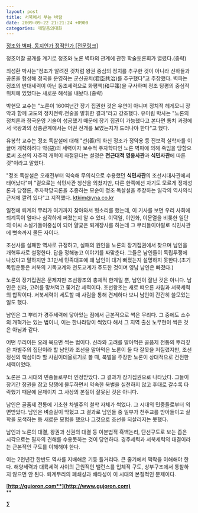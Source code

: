 ```yaml
---
layout: post
title: 서북에서 부는 바람
date: 2009-09-22 21:21:24 +0900
categories: 깨달음의대화
---
```

<A href="http://media.daum.net/culture/view.html?cateid=1067&newsid=20090922183007071&p=yonhap&RIGHT_COMM=R9" target=new>정조와 벽파, 동지인가 정적인가 [전문링크]</A> <P class=date>정조어찰 공개를 계기로 정조와 노론 벽파의 관계에 관한 학술토론회가 열렸다.(중략) </P> <P class=date>최성환 박사는"정조가 알려진 것처럼 왕권 중심의 정치를 추구한 것이 아니라 신하들과 공론을 형성해 정국을 운영하는 군신공치(君臣共治)를 추구했다"고 주장했다. 벽파는 정조의 반대세력이 아닌 동조세력으로 화평책(和平策)을 구사하며 정조 탕평의 중심적 위치에 있었다는 새로운 해석을 내놨다.(중략)</P> <P class=date>박현모 교수는 "노론이 160여년간 장기 집권한 것은 우연이 아니며 정치적 헤게모니 장악과 함께 고도의 정치전략.전술을 발휘한 결과"라고 강조했다. 유미림 박사는 "노론의 정치론과 정국운영 기술이 성공했기 때문에 장기 집권이 가능했다고 본다면 통치 과정에서 국왕과의 상충관계에서는 어떤 전개를 보였는지가 드러나야 한다"고 했다.  
  
유봉학 교수는 정조 독살설에 대해 "선(善)의 화신 정조가 정약용 등 진보적 실학자를 이끌어 개혁하려다 악(惡)의 세력이자 보수적 주자학파인 노론 벽파에 의해 죽임을 당함으로써 조선의 자주적 개혁이 좌절된다는 설정은 **전근대적 영웅사관**과 **식민사관**에 따른 것"이라고 말했다.   
  
"정조 독살설은 오래전부터 익숙해 무의식으로 수용했던 **식민사관**의 조선시대사관에서 태어났다"며 "겉으로는 식민사관 청산을 외쳤지만, 다른 한쪽에선 자기도 모르게 정체성론과 당쟁론, 주자학망국론을 추종하는 모순이 정조 독살설을 주장하는 일각의 역사의식 근저에 깔려 있다"고 지적했다. <ktkim@yna.co.kr>   
</P> <P class=date>일전에 퇴계의 무리가 여기까지 찾아와서 헛소리를 했는데, 이 기사를 보면 우리 사회에 퇴계독이 얼마나 심각하게 퍼졌는지 알 수 있다. 이덕일, 이인화, 이문열을 비롯한 일단의 이씨 소설가들이중심이 되어 얄궂은 퇴계장사를 하는데 그 무리들이야말로 식민사관에 뼛속까지 물든 자이다.   
  
조선사를 실패한 역사로 규정하고, 실패의 원인을 노론의 장기집권에서 찾으며 남인을 개혁투사로 설정한다. 답을 정해놓고 이야기를 짜맞춘다. 그들은 남인들이 독립투쟁에 나섰다고 말하지만 3.1만세 민족대표에 왜 남인이 대거 빠졌는지 설명하지 못한다.(초기 독립운동은 서북의 기독교계와 천도교계가 주도한 것이며 영남 남인은 빠졌다.)  
  
노론의 장기집권은 문제지만 조선왕조의 총체적 한계일 뿐, 남인이 잘난 것은 아니다. 남인은 신라, 고려를 망쳐먹고 쫓겨간 세력이다. 조선왕조는 새로 떠오른 사림과 서북세력의 합작이다. 서북세력이 세도할 때 사림을 통해 견제하다 보니 남인이 간간히 쓸모있는 일도 했다.  
  
남인은 그 뿌리가 경주세력에 닿아있는 점에서 근본적으로 썩은 무리다. 그 중에도 소수의 개혁가는 있는 법이니, 이는 한나라당이 썩었다 해서 그 지역 출신 노무현이 썩은 것은 아님과 같다. </P> <P class=date>어떤 무리이든 오래 묵으면 썩는 법이다. 신라와 고려를 말아먹은 골품제 전통의 뿌리깊은 차별주의 집단이라 할 남인과 조선을 말아먹은 노론이 둘 다 잘못을 저질렀지만, 조선정신의 핵심이라 할 사림이데올로기로 볼 때, 북벌을 주장한 노론이 상대적으로 건전한 세력이었다. </P> <P class=date>노론은 그 시대의 민중들로부터 인정받았다. 그 결과가 장기집권으로 나타났다. 그들이 장기간 정권을 잡고 당쟁에 몰두하면서 약속한 북벌을 실천하지 않고 후대로 갈수록 타락했기 때문에 문제이지 그 사상의 본질이 잘못된 것은 아니다.  
  
남인은 골품제 전통에 기초한 차별주의 철학 자체가 썩었다. 그 시대의 민중들로부터 외면받았다. 남인은 벼슬길이 막혔고 그 결과로 남인들 중 일부가 천주교를 받아들이고 실학을 모색하는 등 새로운 모험을 했으나 그것으로 조선을 되살리지는 못했다. </P> <P class=date>남인과 노론의 대결, 왕권과 신권의 대결 등 이분법적 흑백논리, 단선구도로 보는 좁은 시각으로는 필자의 견해를 수용못하는 것이 당연하다. 경주세력과 서북세력의 대결이라는 근본적인 구도를 이해해야 한다. </P> <P class=date>이는 2천년간 한반도 역사를 지배해온 기둥 틀거리다. 큰 줄기에서 맥락을 이해해야 한다. 해양세력과 대륙세력 사이의 근원적인 밸런스를 입체적 구도, 상부구조에서 통찰하지 않으면 안 된다. 퇴계무리의 폐쇄성과 배타성이 이 시대의 본질적인 문제이다.  
</P> 

[**http://gujoron.com**](http://www.gujoron.com)**  
** 

**∑**